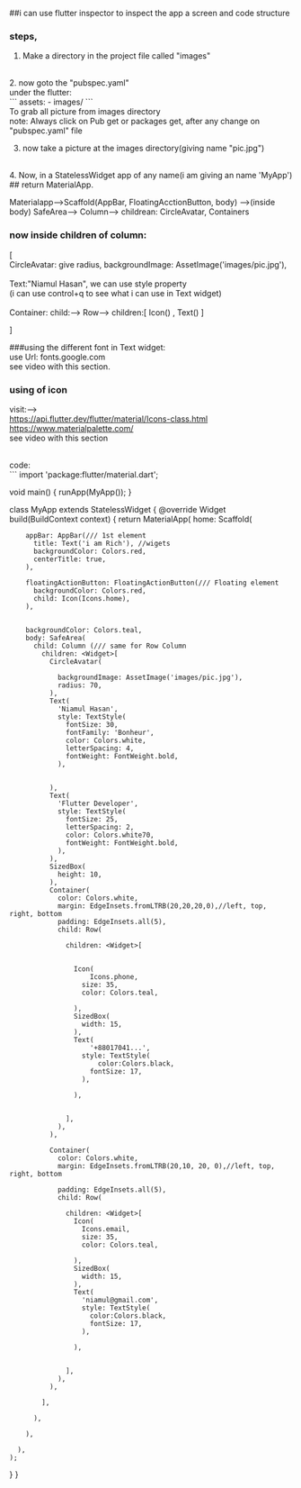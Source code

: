 ##i can use flutter inspector to inspect the app a screen and code structure 

### steps,

1. Make a directory in the project file called "images"
<br>
2. now goto the "pubspec.yaml"<br>
under the flutter:<br>
```
  assets:
    - images/ 
```
<br>
To grab all picture from images directory<br>
note: Always click on Pub get or packages get, after any change on "pubspec.yaml" file
<br>

3. now take a picture at the images directory(giving name "pic.jpg")
<br>
4. Now, in a StatelessWidget app of any name(i am giving an name 'MyApp')<br>
## return MaterialApp.

Materialapp-->Scaffold(AppBar, FloatingAcctionButton, body) -->(inside body) SafeArea--> Column--> childrean: CircleAvatar, Containers
<br>


### now inside children of column: 
[<br>
CircleAvatar: give radius, backgroundImage: AssetImage('images/pic.jpg'),<br>
<br>
Text:"Niamul Hasan", we can use style property <br>
(i can use control+q to see what i can use in Text widget)<br>
<br>
Container: child:--> Row--> children:<Widget>[   Icon() , Text()  ]

]


###using the different font in Text widget:<br>
use Url: fonts.google.com<br>
see video with this section.<br>


### using of icon 
visit:--> <br> https://api.flutter.dev/flutter/material/Icons-class.html<br>
https://www.materialpalette.com/<br>
see video with this section<br>

<br>
code:<br>
```
import 'package:flutter/material.dart';

void main() {
  runApp(MyApp());
}

class MyApp extends StatelessWidget {
  @override
  Widget build(BuildContext context) {
    return MaterialApp(
      home: Scaffold(

        appBar: AppBar(/// 1st element
          title: Text('i am Rich'), //wigets
          backgroundColor: Colors.red,
          centerTitle: true,
        ),

        floatingActionButton: FloatingActionButton(/// Floating element
          backgroundColor: Colors.red,
          child: Icon(Icons.home),
        ),


        backgroundColor: Colors.teal,
        body: SafeArea(
          child: Column (/// same for Row Column
            children: <Widget>[
              CircleAvatar(

                backgroundImage: AssetImage('images/pic.jpg'),
                radius: 70,
              ),
              Text(
                'Niamul Hasan',
                style: TextStyle(
                  fontSize: 30,
                  fontFamily: 'Bonheur',
                  color: Colors.white,
                  letterSpacing: 4,
                  fontWeight: FontWeight.bold,
                ),


              ),
              Text(
                'Flutter Developer',
                style: TextStyle(
                  fontSize: 25,
                  letterSpacing: 2,
                  color: Colors.white70,
                  fontWeight: FontWeight.bold,
                ),
              ),
              SizedBox(
                height: 10,
              ),
              Container(
                color: Colors.white,
                margin: EdgeInsets.fromLTRB(20,20,20,0),//left, top, right, bottom
                padding: EdgeInsets.all(5),
                child: Row(

                  children: <Widget>[


                    Icon(
                        Icons.phone,
                      size: 35,
                      color: Colors.teal,

                    ),
                    SizedBox(
                      width: 15,
                    ),
                    Text(
                        '+88017041...',
                      style: TextStyle(
                          color:Colors.black,
                        fontSize: 17,
                      ),

                    ),


                  ],
                ),
              ),

              Container(
                color: Colors.white,
                margin: EdgeInsets.fromLTRB(20,10, 20, 0),//left, top, right, bottom

                padding: EdgeInsets.all(5),
                child: Row(

                  children: <Widget>[
                    Icon(
                      Icons.email,
                      size: 35,
                      color: Colors.teal,

                    ),
                    SizedBox(
                      width: 15,
                    ),
                    Text(
                      'niamul@gmail.com',
                      style: TextStyle(
                        color:Colors.black,
                        fontSize: 17,
                      ),

                    ),


                  ],
                ),
              ),

            ],

          ),

        ),

      ),
    );
  }
}


```